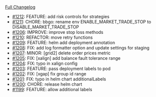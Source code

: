 [Full Changelog](https://github.com/OvictorVieira/bbgo/compare/v1.48.4...main)

 - [#1212](https://github.com/OvictorVieira/bbgo/pull/1212): FEATURE: add risk controls for strategies
 - [#1211](https://github.com/OvictorVieira/bbgo/pull/1211): CHORE: bbgo: rename env ENABLE_MARKET_TRADE_STOP to DISABLE_MARKET_TRADE_STOP
 - [#1206](https://github.com/OvictorVieira/bbgo/pull/1206): IMPROVE: improve stop loss methods
 - [#1210](https://github.com/OvictorVieira/bbgo/pull/1210): REFACTOR: move retry functions
 - [#1209](https://github.com/OvictorVieira/bbgo/pull/1209): FEATURE: helm add deployment annotation
 - [#1208](https://github.com/OvictorVieira/bbgo/pull/1208): FIX: add log formatter option and update settings for staging
 - [#1207](https://github.com/OvictorVieira/bbgo/pull/1207): MINOR: [grid2] delete order prices metric
 - [#1205](https://github.com/OvictorVieira/bbgo/pull/1205): FIX: [xalign] add balance fault tolerance range
 - [#1204](https://github.com/OvictorVieira/bbgo/pull/1204): FIX: typo in xalign config
 - [#1203](https://github.com/OvictorVieira/bbgo/pull/1203): FEATURE: pass deployment labels to pod
 - [#1202](https://github.com/OvictorVieira/bbgo/pull/1202): FIX: [xgap] fix group id range
 - [#1201](https://github.com/OvictorVieira/bbgo/pull/1201): FIX: typo in helm chart additionalLabels
 - [#1200](https://github.com/OvictorVieira/bbgo/pull/1200): CHORE: release helm chart
 - [#1199](https://github.com/OvictorVieira/bbgo/pull/1199): FEATURE: allow additional labels
